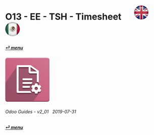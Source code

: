 # O13 - EE - TSH - Timesheet &nbsp;&nbsp;&nbsp;&nbsp; [![en-uk](/doc/img/en-uk_flag_button_small.png)](/en-uk/o13/ee/tsh/en-uk-o13-ee-tsh-timesheet-guides.md) [ ![es-mx](/doc/img/es-mx_flag_button_small.png)](/es-mx/o13/ee/tsh/es-mx-o13-ee-tsh-timesheet-guides.md)
#### [_&#x23CE; menu_](/es-mx/o13/ee/es-mx-o13-ee-guides-menu.md)  
### ![tsh](/doc/img/account_accountant.png)

###### Odoo Guides - v2_01 &nbsp; 2019-07-31  
**[_&#x23CE; menu_](/es-mx/o13/ee/es-mx-o13-ee-guides-menu.md)**  
